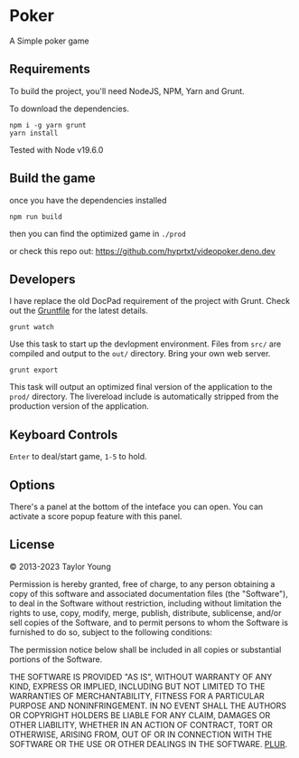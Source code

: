 # Poker

A Simple poker game

## Requirements

To build the project, you'll need NodeJS, NPM, Yarn and Grunt.

To download the dependencies.

```
npm i -g yarn grunt
yarn install
```

Tested with Node v19.6.0

## Build the game

once you have the dependencies installed

```
npm run build
```

then you can find the optimized game in `./prod`

or check this repo out: https://github.com/hyprtxt/videopoker.deno.dev

## Developers

I have replace the old DocPad requirement of the project with Grunt. Check out the [Gruntfile](Gruntfile.coffee) for the latest details.

    grunt watch

Use this task to start up the devlopment environment. Files from `src/` are compiled and output to the `out/` directory. Bring your own web server.

    grunt export

This task will output an optimized final version of the application to the `prod/` directory. The livereload include is automatically stripped from the production version of the application.

## Keyboard Controls

`Enter` to deal/start game, `1-5` to hold.

## Options

There's a panel at the bottom of the inteface you can open. You can activate a score popup feature with this panel.

## License

&copy; 2013-2023 Taylor Young

Permission is hereby granted, free of charge, to any person obtaining a copy
of this software and associated documentation files (the "Software"), to deal
in the Software without restriction, including without limitation the rights
to use, copy, modify, merge, publish, distribute, sublicense, and/or sell
copies of the Software, and to permit persons to whom the Software is
furnished to do so, subject to the following conditions:

The permission notice below shall be included in all copies or substantial portions of the Software.

THE SOFTWARE IS PROVIDED "AS IS", WITHOUT WARRANTY OF ANY KIND, EXPRESS OR
IMPLIED, INCLUDING BUT NOT LIMITED TO THE WARRANTIES OF MERCHANTABILITY,
FITNESS FOR A PARTICULAR PURPOSE AND NONINFRINGEMENT. IN NO EVENT SHALL THE
AUTHORS OR COPYRIGHT HOLDERS BE LIABLE FOR ANY CLAIM, DAMAGES OR OTHER
LIABILITY, WHETHER IN AN ACTION OF CONTRACT, TORT OR OTHERWISE, ARISING FROM,
OUT OF OR IN CONNECTION WITH THE SOFTWARE OR THE USE OR OTHER DEALINGS IN
THE SOFTWARE. [PLUR](http://en.wikipedia.org/wiki/PLUR).
